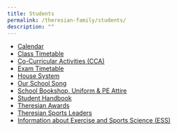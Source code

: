 ```yaml
---
title: Students
permalink: /theresian-family/students/
description: ""
---
```


<ul>
<li><a href="/theresian-family/students/calendar">Calendar</a></li>
<li><a href="/theresian-family/students/class-time-table" target="">Class Timetable</a></li>
<li><a href="/theresian-family/students/co-curricular-activities-cca">Co-Curricular Activities (CCA)</a></li>
<li><a href="/others/2022-exam-timetable" target="">Exam Timetable</a></li>
<li><a href="/theresian-family/students/house-system" target="_blank" rel="noopener">House System</a></li>
<li><a href="/theresian-family/students/our-school-song" target="">Our School Song</a></li>
<li><a href="/theresian-family/students/school-bookshop-uniform-n-pe-attire" target="">School Bookshop, Uniform &amp; PE Attire</a></li>
<li><a href="/theresian-family/students/student-handbook" target="">Student Handbook</a></li>
<li><a href="/theresian-family/students/theresian-awards" target="">Theresian Awards</a></li>
<li><a href="/theresian-family/students/theresian-sports-leaders" target="">Theresian Sports Leaders</a></li>
<li><a href="/theresian-family/students/exercise-and-sports-science-ess" target="">Information about Exercise and Sports Science (ESS)</a></li>
</ul>